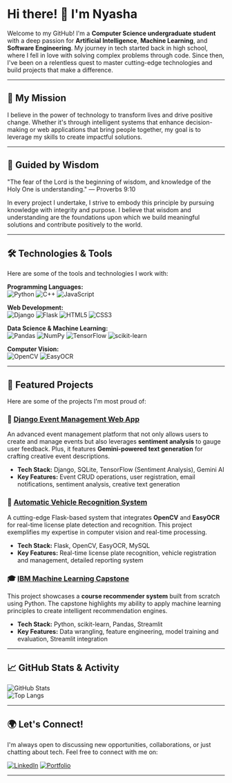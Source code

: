 # Hi there! 👋 I'm Nyasha

Welcome to my GitHub! I'm a **Computer Science undergraduate student** with a deep passion for **Artificial Intelligence**, **Machine Learning**, and **Software Engineering**. My journey in tech started back in high school, where I fell in love with solving complex problems through code. Since then, I've been on a relentless quest to master cutting-edge technologies and build projects that make a difference.

---

## 🚀 My Mission

I believe in the power of technology to transform lives and drive positive change. Whether it's through intelligent systems that enhance decision-making or web applications that bring people together, my goal is to leverage my skills to create impactful solutions.

---

## 🌟 Guided by Wisdom
"The fear of the Lord is the beginning of wisdom, and knowledge of the Holy One is understanding." — Proverbs 9:10

In every project I undertake, I strive to embody this principle by pursuing knowledge with integrity and purpose. I believe that wisdom and understanding are the foundations upon which we build meaningful solutions and contribute positively to the world.

---

## 🛠️ Technologies & Tools

Here are some of the tools and technologies I work with:

**Programming Languages:**  
![Python](https://img.shields.io/badge/-Python-3776AB?style=flat&logo=python&logoColor=white) ![C++](https://img.shields.io/badge/-C++-00599C?style=flat&logo=cplusplus&logoColor=white) ![JavaScript](https://img.shields.io/badge/-JavaScript-F7DF1E?style=flat&logo=javascript&logoColor=black)

**Web Development:**  
![Django](https://img.shields.io/badge/-Django-092E20?style=flat&logo=django&logoColor=white) ![Flask](https://img.shields.io/badge/-Flask-000000?style=flat&logo=flask&logoColor=white) ![HTML5](https://img.shields.io/badge/-HTML5-E34F26?style=flat&logo=html5&logoColor=white) ![CSS3](https://img.shields.io/badge/-CSS3-1572B6?style=flat&logo=css3&logoColor=white)

**Data Science & Machine Learning:**  
![Pandas](https://img.shields.io/badge/-Pandas-150458?style=flat&logo=pandas&logoColor=white) ![NumPy](https://img.shields.io/badge/-NumPy-013243?style=flat&logo=numpy&logoColor=white) ![TensorFlow](https://img.shields.io/badge/-TensorFlow-FF6F00?style=flat&logo=tensorflow&logoColor=white) ![scikit-learn](https://img.shields.io/badge/-scikit--learn-F7931E?style=flat&logo=scikit-learn&logoColor=white)

**Computer Vision:**  
![OpenCV](https://img.shields.io/badge/-OpenCV-5C3EE8?style=flat&logo=opencv&logoColor=white) ![EasyOCR](https://img.shields.io/badge/-EasyOCR-FFA500?style=flat)

---

## 🌟 Featured Projects

Here are some of the projects I'm most proud of:

### 🎉 [Django Event Management Web App](https://github.com/NyashaEysenck/Event-Hub)
An advanced event management platform that not only allows users to create and manage events but also leverages **sentiment analysis** to gauge user feedback. Plus, it features **Gemini-powered text generation** for crafting creative event descriptions.

- **Tech Stack:** Django, SQLite, TensorFlow (Sentiment Analysis), Gemini AI
- **Key Features:** Event CRUD operations, user registration, email notifications, sentiment analysis, creative text generation

### 🚗 [Automatic Vehicle Recognition System](https://github.com/NyashaEysenck/Automatic-Vehicle-Recognition)
A cutting-edge Flask-based system that integrates **OpenCV** and **EasyOCR** for real-time license plate detection and recognition. This project exemplifies my expertise in computer vision and real-time processing.

- **Tech Stack:** Flask, OpenCV, EasyOCR, MySQL
- **Key Features:** Real-time license plate recognition, vehicle registration and management, detailed reporting system

### 🎓 [IBM Machine Learning Capstone](https://github.com/NyashaEysenck/Machine-Learning-Capstone)
This project showcases a **course recommender system** built from scratch using Python. The capstone highlights my ability to apply machine learning principles to create intelligent recommendation engines.

- **Tech Stack:** Python, scikit-learn, Pandas, Streamlit
- **Key Features:** Data wrangling, feature engineering, model training and evaluation, Streamlit integration

---

## 📈 GitHub Stats & Activity

![GitHub Stats](https://github-readme-stats.vercel.app/api?username=NyashaEysenck&show_icons=true&theme=radical)  
![Top Langs](https://github-readme-stats.vercel.app/api/top-langs/?username=NyashaEysenck&layout=compact&theme=radical)

---

## 🌍 Let's Connect!

I'm always open to discussing new opportunities, collaborations, or just chatting about tech. Feel free to connect with me on:

[![LinkedIn](https://img.shields.io/badge/-LinkedIn-0077B5?style=flat&logo=linkedin&logoColor=white)](https://www.linkedin.com/in/nyasha-gandah-8997b8311/)  [![Portfolio](https://img.shields.io/badge/-Portfolio-000000?style=flat&logo=google-chrome&logoColor=white)](https://nyashaeysenck.github.io/)

---

